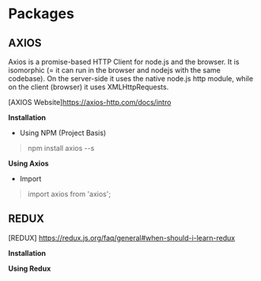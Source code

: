 
# Packages

## AXIOS
Axios is a promise-based HTTP Client for node.js and the browser. It is isomorphic (= it can run in the browser and nodejs with the same codebase). On the server-side it uses the native node.js http module, while on the client (browser) it uses XMLHttpRequests.

[AXIOS Website]https://axios-http.com/docs/intro

**Installation**

- Using NPM (Project Basis)
> npm install axios --s

**Using Axios**
- Import
> import axios from 'axios'; 


## REDUX

[REDUX] https://redux.js.org/faq/general#when-should-i-learn-redux

**Installation**

**Using Redux**

